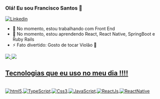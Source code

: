 ### Olá! Eu sou Francisco Santos  👋    
[![Linkedin](https://img.shields.io/badge/LinkedIn-0077B5?style=for-the-badge&logo=linkedin&logoColor=white)](https://www.linkedin.com/in/francisco-santos-a16519215/)

- 🔭 No momento, estou trabalhando com Front End
- 🌱 No momento, estou aprendendo React, React Native, SpringBoot e Ruby Rails
- ⚡ Fato divertido: Gosto de tocar Violão 🎸

<div>
  <a href="https://github.com/FranciscoMalstim">
 <img altura="180em" src="https://github-readme-stats.vercel.app/api?username=franciscomalstim&show_icons=true&theme=dracula&include_all_commits=true&count_private=true"/>
 <img altura="180em" src="https://github-readme-stats.vercel.app/api/top-langs/?username=franciscomalstim&layout=compact&langs_count=16&theme=dracula"/>
</div>

  ## Tecnologias que eu uso no meu dia !!!!
  
  <div styled= "display:inline_block"><br/>
    <img align= "center" alt= "html5" src="https://img.shields.io/badge/HTML5-E34F26?style=for-the-badge&logo=html5&logoColor=white"/>
    <img align= "center" alt= "TypeScript" src="https://img.shields.io/badge/TypeScript-007ACC?style=for-the-badge&logo=typescript&logoColor=white"/>
    <img align= "center" alt= "Css3" src="https://img.shields.io/badge/CSS3-1572B6?style=for-the-badge&logo=css3&logoColor=white"/>
    <img align= "center" alt= "JavaScript" src="https://img.shields.io/badge/JavaScript-323330?style=for-the-badge&logo=javascript&logoColor=F7DF1E"/>
    <img align= "center" alt= "ReactJs" src="https://img.shields.io/badge/React-20232A?style=for-the-badge&logo=react&logoColor=61DAFB"/>
    <img align= "center" alt= "ReactNative" src="https://img.shields.io/badge/React_Native-20232A?style=for-the-badge&logo=react&logoColor=61DAFB"/>
  </div>
